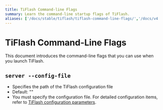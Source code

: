 ```yaml
---
title: TiFlash Command-line Flags
summary: Learn the command-line startup flags of TiFlash.
aliases: ['/docs/stable/tiflash/tiflash-command-line-flags/','/docs/v4.0/tiflash/tiflash-command-line-flags/']
---
```


# TiFlash Command-Line Flags

This document introduces the command-line flags that you can use when you launch TiFlash.

## `server --config-file`

+ Specifies the path of the TiFlash configuration file
+ Default: ""
+ You must specify the configuration file. For detailed configuration items, refer to [TiFlash configuration parameters](/tiflash/tiflash-configuration.md).
